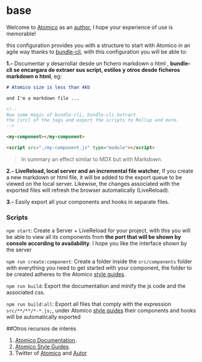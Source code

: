 # base

Welcome to [Atomico](https://github.com/atomicojs/atomico) as an [author](https://twitter.com/uppercod), I hope your experience of use is memorable!

this configuration provides you with a structure to start with Atomico in an agile way thanks to [bundle-cli](https://github.com/atomicojs/bundle-cli), with this configuration you will be able to:

**1.-** Documentar y desarrollar desde un fichero markdown o html , **bundle-cli se encargara de extraer sus script, estilos y otros desde ficheros markdown o html**, eg:

```markdown
# Atomico size is less than 4kb

and I'm a markdown file ...

<!--
Now some magic of bundle-cli, bundle-cli extract
the [src] of the tags and export the scripts to Rollup and more.
-->

<my-component></my-component>

<script src="./my-component.js" type="module"></script>
```

> In summary an effect similar to MDX but with Markdown.

**2.-** **LiveReload, local server and an incremental file watcher**, If you create a new markdown or html file, it will be added to the export queue to be viewed on the local server. Likewise, the changes associated with the exported files will refresh the browser automatically (LiveReload).

**3.-** Easily export all your components and hooks in separate files.

### Scripts

`npm start`: Create a Server + LiveReload for your project, with this you will be able to view all its components from **the port that will be shown by console according to availability**. I hope you like the interface shown by the server

`npm run create:component`: Create a folder inside the `src/components` folder with everything you need to get started with your component, the folder to be created adheres to the Atomico [style guides](https://atomico.gitbook.io/doc/guides/code-style).

`npm run build`: Export the documentation and minify the js code and the associated css.

`npm run build:all`: Export all files that comply with the expression `src/**/**/*-*.js;`, under Atomico [style guides](https://atomico.gitbook.io/doc/guides/code-style) their components and hooks will be automatically exported

##Otros recursos de interés

1. [Atomico Documentation](https://github.com/atomicojs/atomico).
2. [Atomico Style Guides](https://atomico.gitbook.io/doc/guides/code-style).
3. Twitter of [Atomico](https://twitter.com/atomicojs) and [Autor](https://twitter.com/uppercod)
